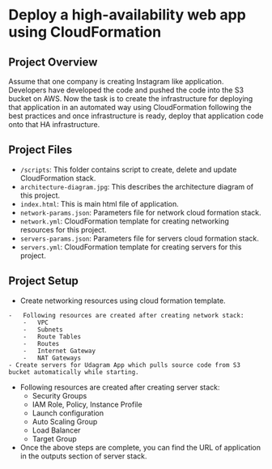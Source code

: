 # Deploy a high-availability web app using CloudFormation

## Project Overview
Assume that one company is creating Instagram like application. Developers have developed the code and pushed the code into the S3 bucket on AWS. Now the task is to create the infrastructure for deploying that application in an automated way using CloudFormation following the best practices and once infrastructure is ready, deploy that application code onto that HA infrastructure.

## Project Files

- `/scripts`: This folder contains script to create, delete and update CloudFormation stack.
- `architecture-diagram.jpg`: This describes the architecture diagram of this project.
- `index.html`: This is main html file of application.
- `network-params.json`: Parameters file for network cloud formation stack.
- `network.yml`: CloudFormation template for creating networking resources for this project.
- `servers-params.json`: Parameters file for servers cloud formation stack.
- `servers.yml`: CloudFormation template for creating servers for this project.

## Project Setup

- Create networking resources using cloud formation template.
```
-   Following resources are created after creating network stack:
    -   VPC
    -   Subnets
    -   Route Tables
    -   Routes
    -   Internet Gateway
    -   NAT Gateways
- Create servers for Udagram App which pulls source code from S3 bucket automatically while starting.
```
-   Following resources are created after creating server stack:
    -   Security Groups
    -   IAM Role, Policy, Instance Profile
    -   Launch configuration
    -   Auto Scaling Group
    -   Load Balancer
    -   Target Group
- Once the above steps are complete, you can find the URL of application in the outputs section of server stack.